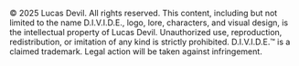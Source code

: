 © 2025 Lucas Devil. All rights reserved.
This content, including but not limited to the name D.I.V.I.D.E., logo, lore, characters, and visual design, is the intellectual property of Lucas Devil.
Unauthorized use, reproduction, redistribution, or imitation of any kind is strictly prohibited.
D.I.V.I.D.E.™ is a claimed trademark. Legal action will be taken against infringement.
